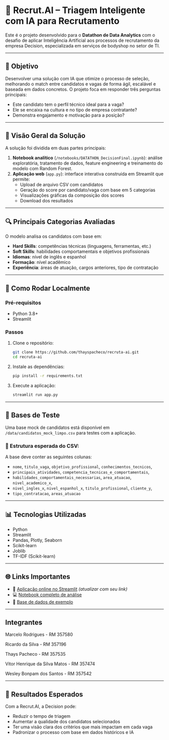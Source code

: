 # 🤖 Recrut.AI – Triagem Inteligente com IA para Recrutamento

Este é o projeto desenvolvido para o **Datathon de Data Analytics** com o desafio de aplicar Inteligência Artificial aos processos de recrutamento da empresa Decision, especializada em serviços de bodyshop no setor de TI.

---

## 🎯 Objetivo

Desenvolver uma solução com IA que otimize o processo de seleção, melhorando o match entre candidatos e vagas de forma ágil, escalável e baseada em dados concretos. O projeto foca em responder três perguntas principais:

- Este candidato tem o perfil técnico ideal para a vaga?
- Ele se encaixa na cultura e no tipo de empresa contratante?
- Demonstra engajamento e motivação para a posição?

---

## 🧠 Visão Geral da Solução

A solução foi dividida em duas partes principais:

1. **Notebook analítico** (`/notebooks/DATATHON_DecisionFinal.ipynb`): análise exploratória, tratamento de dados, feature engineering e treinamento do modelo com Random Forest.
2. **Aplicação web** (`app.py`): interface interativa construída em Streamlit que permite:
   - Upload de arquivo CSV com candidatos
   - Geração do score por candidato/vaga com base em 5 categorias
   - Visualizações gráficas da composição dos scores
   - Download dos resultados

---

## 🔍 Principais Categorias Avaliadas

O modelo analisa os candidatos com base em:

- **Hard Skills**: competências técnicas (linguagens, ferramentas, etc.)
- **Soft Skills**: habilidades comportamentais e objetivos profissionais
- **Idiomas**: nível de inglês e espanhol
- **Formação**: nível acadêmico
- **Experiência**: áreas de atuação, cargos anteriores, tipo de contratação

---

## 🚀 Como Rodar Localmente

### Pré-requisitos
- Python 3.8+
- Streamlit

### Passos
1. Clone o repositório:
   ```bash
   git clone https://github.com/thayspacheco/recruta-ai.git
   cd recruta-ai
   ```
2. Instale as dependências:
   ```bash
   pip install -r requirements.txt
   ```
3. Execute a aplicação:
   ```bash
   streamlit run app.py
   ```

---

## 📁 Bases de Teste

Uma base mock de candidatos está disponível em `/data/candidatos_mock_limpo.csv` para testes com a aplicação.

### 📌 Estrutura esperada do CSV:
A base deve conter as seguintes colunas:

- `nome`, `titulo_vaga`, `objetivo_profissional`, `conhecimentos_tecnicos`,
- `principais_atividades`, `competencia_tecnicas_e_comportamentais`,
- `habilidades_comportamentais_necessarias`, `area_atuacao`, `nivel_academico_x`,
- `nivel_ingles_x`, `nivel_espanhol_x`, `titulo_profissional`, `cliente_y`,
- `tipo_contratacao`, `areas_atuacao`

---


## 📊 Tecnologias Utilizadas

- Python
- Streamlit
- Pandas, Plotly, Seaborn
- Scikit-learn
- Joblib
- TF-IDF (Scikit-learn)

---

## 🌐 Links Importantes

- 🔗 [Aplicação online no Streamlit](https://NOME_DA_APLICACAO.streamlit.app) *(atualizar com seu link)*
- 💻 [Notebook completo de análise](notebooks/DATATHON_DecisionFinal.ipynb)
- 📁 [Base de dados de exemplo](data/)

---

## Integrantes

Marcelo Rodrigues - RM 357580

Ricardo da Silva - RM 357196

Thays Pacheco - RM 357535

Vitor Henrique da Silva Matos - RM 357474

Wesley Bonpam dos Santos - RM 357542

---

## 🏁 Resultados Esperados

Com a Recrut.AI, a Decision pode:
- Reduzir o tempo de triagem
- Aumentar a qualidade dos candidatos selecionados
- Ter uma visão clara dos critérios que mais impactam em cada vaga
- Padronizar o processo com base em dados históricos e IA

